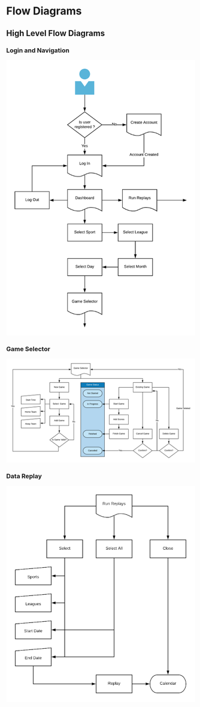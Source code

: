 # Flow Diagrams

## High Level Flow Diagrams

### Login and Navigation

![](../../.gitbook/assets/image%20%2820%29.png)

### Game Selector

![](../../.gitbook/assets/image%20%2818%29.png)

### Data Replay

![](../../.gitbook/assets/image%20%284%29.png)

